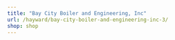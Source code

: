 ```yaml
---
title: "Bay City Boiler and Engineering, Inc"
url: /hayward/bay-city-boiler-and-engineering-inc-3/
shop: shop
---
```

